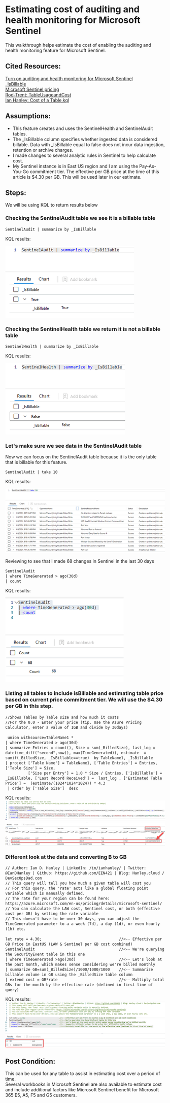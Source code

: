 # Estimating cost of auditing and health monitoring for Microsoft Sentinel

This walkthrough helps estimate the cost of enabling the auditing and health monitoring feature for Microsoft Sentinel.

## Cited Resources:
[Turn on auditing and health monitoring for Microsoft Sentinel](https://learn.microsoft.com/en-us/azure/sentinel/enable-monitoring) <br/>
[_IsBillable](https://learn.microsoft.com/en-US/azure/azure-monitor/logs/log-standard-columns#_isbillable) <br/>
[Microsoft Sentinel pricing](https://azure.microsoft.com/en-us/pricing/details/microsoft-sentinel/) <br/>
[Rod-Trent: TableUsageandCost](https://github.com/rod-trent/SentinelKQL/blob/master/TableUsageandCost.txt) <br/>
[Ian Hanley: Cost of a Table.kql](https://github.com/EEN421/KQL-Queries/blob/Main/Cost%20of%20a%20Table.kql) <br/>

## Assumptions:

- This feature creates and uses the SentinelHealth and SentinelAudit tables.
- The _IsBillable column specifies whether ingested data is considered billable. Data with _IsBillable equal to false does not incur data ingestion, retention or archive charges.
- I made changes to several analytic rules in Sentinel to help calculate cost.
- My Sentinel instance is in East US region and I am using the Pay-As-You-Go commitment tier.  The effective per GB price at the time of this article is $4.30 per GB.  This will be used later in our estimate.
## Steps:

We will be using KQL to return results below

### Checking the SentinelAudit table we see it is a billable table

```kusto
SentinelAudit | summarize by _IsBillable
```

KQL results:

![kql results](images/EstimatingCost-AuditingHealthMonitoringFeatureSentinel-1.png)

### Checking the SentinelHealth table we return it is not a billable table

```kusto
SentinelHealth | summarize by _IsBillable
```

KQL results:

![kql results](images/EstimatingCost-AuditingHealthMonitoringFeatureSentinel-2.png)

### Let's make sure we see data in the SentinelAudit table
Now we can focus on the SentinelAudit table because it is the only table that is billable for this feature.


```kusto
SentinelAudit | take 10
```

KQL results:

![kql results](images/EstimatingCost-AuditingHealthMonitoringFeatureSentinel-3.png)

Reviewing to see that I made 68 changes in Sentinel in the last 30 days

```kusto
SentinelAudit
| where TimeGenerated > ago(30d)
| count
```

KQL results:

![kql results](images/EstimatingCost-AuditingHealthMonitoringFeatureSentinel-4.png)

### Listing all tables to include isBillable and estimating table price based on current price commitment tier.  We will use the $4.30 per GB in this step.

```kusto
//Shows Tables by Table size and how much it costs
//For the 0.0 - Enter your price (tip. Use the Azure Pricing Calculator, enter a value of 1GB and divide by 30days)

 union withsource=TableName1 *
| where TimeGenerated > ago(30d)
| summarize Entries = count(), Size = sum(_BilledSize), last_log = datetime_diff("second",now(), max(TimeGenerated)), estimate  = sumif(_BilledSize, _IsBillable==true)  by TableName1, _IsBillable
| project ['Table Name'] = TableName1, ['Table Entries'] = Entries, ['Table Size'] = Size,
          ['Size per Entry'] = 1.0 * Size / Entries, ['IsBillable'] = _IsBillable, ['Last Record Received'] =  last_log , ['Estimated Table Price'] =  (estimate/(1024*1024*1024)) * 4.3
 | order by ['Table Size']  desc
```

KQL results:
![kql results](images/EstimatingCost-AuditingHealthMonitoringFeatureSentinel-5.png)

### Different look at the data and converting B to GB

```kusto
// Author: Ian D. Hanley | LinkedIn: /in/ianhanley/ | Twitter: @IanDHanley | Github: https://github.com/EEN421 | Blog: Hanley.cloud / DevSecOpsDad.com
// This query will tell you how much a given table will cost you
// For this query, the 'rate' acts like a global floating point variable which is manually defined.
// The rate for your region can be found here: https://azure.microsoft.com/en-us/pricing/details/microsoft-sentinel/
// You can calculate the LAW cost, Sentinel cost, or both (effective cost per GB) by setting the rate variable
// This doesn't have to be over 30 days, you can adjust the TimeGenerated parameter to a a week (7d), a day (1d), or even hourly (1h) etc.

let rate = 4.30;                                  //<-- Effective per GB Price in EastUS (LAW & Sentinel per GB cost combined)
SentinelAudit                                     //<-- We're querying the SecurityEvent table in this one
| where TimeGenerated >ago(30d)                   //<-- Let's look at the past month, which makes sense considering we're billed monthly
| summarize GB=sum(_BilledSize)/1000/1000/1000    //<-- Summarize billable volume in GB using the _BilledSize table column
| extend cost = GB*rate                           //<-- Multiply total GBs for the month by the effective rate (defined in first line of query)
```

KQL results:
![kql results](images/EstimatingCost-AuditingHealthMonitoringFeatureSentinel-6.png)

## Post Condition:

This can be used for any table to assist in estimating cost over a period of time.  
Several workbooks in Microsoft Sentinel are also available to estimate cost and include additional factors like Microsoft Sentinel benefit for Microsoft 365 E5, A5, F5 and G5 customers.

